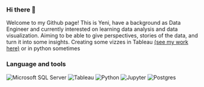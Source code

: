 ### Hi there 👋

Welcome to my Github page! This is Yeni, have a background as Data Engineer and currently interested on learning data analysis and data visualization. Aiming to be able to give perspectives, stories of the data, and turn it into some insights. Creating some vizzes in Tableau <a href="https://public.tableau.com/app/profile/jeni.w4472/vizzes">(see my work here)</a> or in python sometimes

### Language and tools
<p align="left">
  <img src="https://camo.githubusercontent.com/50976ee31a1680806b849425ef99a9115f357b886d9f97a8b102200bdab3921e/68747470733a2f2f696d672e736869656c64732e696f2f62616467652f4d6963726f736f667425323053514c2532305365727665722d3030383439393f7374796c653d666f722d7468652d6261646765266c6f676f3d6d6963726f736f667425323073716c253230736572766572266c6f676f436f6c6f723d7768697465" alt="Microsoft SQL Server">
  <img src="https://camo.githubusercontent.com/fe1cfe4cc856e6b6880e0dc126ac45536c72fbe79bea6df9d74061b4d539cabe/68747470733a2f2f696d672e736869656c64732e696f2f62616467652f5461626c6561752d3961313031383f7374796c653d666f722d7468652d6261646765266c6f676f3d5461626c656175266c6f676f436f6c6f723d7768697465" alt="Tableau">
  <img src="https://camo.githubusercontent.com/0973c11207c54558cf5cc3f2a4ad68fc40d7b71020675d18041ffa6714182ab5/68747470733a2f2f696d672e736869656c64732e696f2f62616467652f707974686f6e2d3030303030303f7374796c653d666f722d7468652d6261646765266c6f676f3d707974686f6e266c6f676f436f6c6f723d7768697465" alt="Python">
  <img src="https://camo.githubusercontent.com/1b4437e263c39f70af2288059c5df8d730912a8dc5a31e6f1bed354d38e76c81/68747470733a2f2f696d672e736869656c64732e696f2f62616467652f6a7570797465722d2532336332613434342e7376673f7374796c653d666f722d7468652d6261646765266c6f676f3d6a757079746572266c6f676f436f6c6f723d7768697465" alt="Jupyter">
  <img src="https://camo.githubusercontent.com/4c44ae902244265b91e6c0433848973429c97f0e4f7ee8d20d28e74e1ded5850/68747470733a2f2f696d672e736869656c64732e696f2f62616467652f706f7374677265732d2532333030343437632e7376673f7374796c653d666f722d7468652d6261646765266c6f676f3d706f737467726573716c266c6f676f436f6c6f723d7768697465" alt="Postgres">
</p>
<!--
**jeeenss/jeeenss** is a ✨ _special_ ✨ repository because its `README.md` (this file) appears on your GitHub profile.

Here are some ideas to get you started:

- 🔭 I’m currently working on ...
- 🌱 I’m currently learning ...
- 👯 I’m looking to collaborate on ...
- 🤔 I’m looking for help with ...
- 💬 Ask me about ...
- 📫 How to reach me: ...
- 😄 Pronouns: ...
- ⚡ Fun fact: ...
-->
